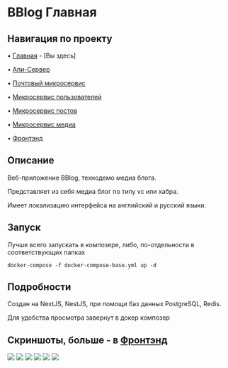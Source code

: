 # BBlog Главная

## Навигация по проекту
• [Главная](https://github.com/Avangardio/blog/tree/master) - [Вы здесь]

• [Апи-Сервер](https://github.com/Avangardio/blog/tree/master/nestjs/entrance)

• [Почтовый микросервис](https://github.com/Avangardio/blog/tree/master/nestjs/mailMicroservice)

• [Микросервис пользователей](https://github.com/Avangardio/blog/tree/master/nestjs/authMicroservice)

• [Микросервис постов](https://github.com/Avangardio/blog/tree/master/nestjs/postsMicroservice)

• [Микросервис медиа](https://github.com/Avangardio/blog/tree/master/nestjs/mediaMicroservice)

• [Фронтэнд](https://github.com/Avangardio/blog/tree/master/blog-f)

## Описание
Веб-приложение BBlog, технодемо медиа блога.

Представляет из себя медиа блог по типу vc или хабра.

Имеет локализацию интерфейса на английский и русский языки.

## Запуск
Лучше всего запускать в композере, либо, по-отдельности в соответствующих папках
```
docker-compose -f docker-compose-base.yml up -d
```

## Подробности

Создан на NextJS, NestJS, при помощи баз данных PostgreSQL, Redis.

Для удобства просмотра завернут в докер композер

## Скриншоты, больше - в [Фронтэнд](https://github.com/Avangardio/blog/tree/master/blog-f)
<img src="https://img001.prntscr.com/file/img001/Q7_v0VH5S7yZJWtck2fDfw.png">
<img src="https://img001.prntscr.com/file/img001/huruAydYTIWtKxqP7fgWdQ.png">
<img src="https://img001.prntscr.com/file/img001/7pgJwxGaRwapTJA1FW5Cgg.png">
<img src="https://img001.prntscr.com/file/img001/db3t-JaKRL-Im3W6VLNwzw.png">
<img src="https://img001.prntscr.com/file/img001/_cuLtaEnSIune6K-TZInHQ.png">
<img src="https://img001.prntscr.com/file/img001/eCFZnDD9QSSiK7c9SFEtwQ.png">
